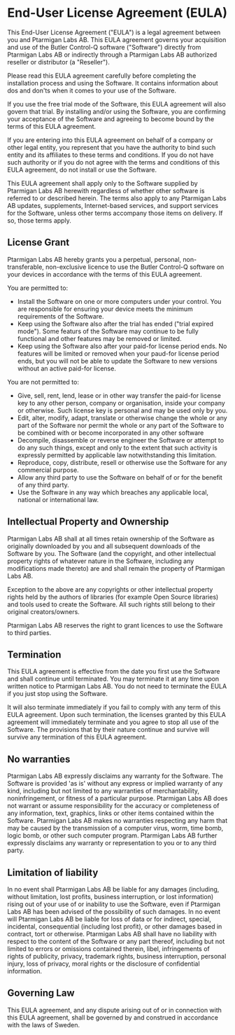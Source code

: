 # End-User License Agreement (EULA)

This End-User License Agreement ("EULA") is a legal agreement between you and Ptarmigan Labs AB.
This EULA agreement governs your acquisition and use of the Butler Control-Q software ("Software") directly from Ptarmigan Labs AB or indirectly through a Ptarmigan Labs AB authorized reseller or distributor (a "Reseller").

Please read this EULA agreement carefully before completing the installation process and using the Software. It contains information about dos and don'ts when it comes to your use of the Software.

If you use the free trial mode of the Software, this EULA agreement will also govern that trial. By installing and/or using the Software, you are confirming your acceptance of the Software and agreeing to become bound by the terms of this EULA agreement.

If you are entering into this EULA agreement on behalf of a company or other legal entity, you represent that you have the authority to bind such entity and its affiliates to these terms and conditions. If you do not have such authority or if you do not agree with the terms and conditions of this EULA agreement, do not install or use the Software.

This EULA agreement shall apply only to the Software supplied by Ptarmigan Labs AB herewith regardless of whether other software is referred to or described herein. The terms also apply to any Ptarmigan Labs AB updates, supplements, Internet-based services, and support services for the Software, unless other terms accompany those items on delivery. If so, those terms apply.

## License Grant

Ptarmigan Labs AB hereby grants you a perpetual, personal, non-transferable, non-exclusive licence to use the Butler Control-Q software on your devices in accordance with the terms of this EULA agreement.

You are permitted to:

- Install the Software on one or more computers under your control. You are responsible for ensuring your device meets the minimum requirements of the Software.
- Keep using the Software also after the trial has ended ("trial expired mode"). Some featurs of the Software may continue to be fully functional and other features may be removed or limited.
- Keep using the Software also after your paid-for license period ends. No features will be limited or removed when your paud-for license period ends, but you will not be able to update the Software to new versions without an active paid-for license.

You are not permitted to:

- Give, sell, rent, lend, lease or in other way transfer the paid-for license key to any other person, company or organisation, inside your company or otherwise. Such license key is personal and may be used only by you.
- Edit, alter, modify, adapt, translate or otherwise change the whole or any part of the Software nor permit the whole or any part of the Software to be combined with or become incorporated in any other software
- Decompile, disassemble or reverse engineer the Software or attempt to do any such things, except and only to the extent that such activity is expressly permitted by applicable law notwithstanding this limitation.
- Reproduce, copy, distribute, resell or otherwise use the Software for any commercial purpose.
- Allow any third party to use the Software on behalf of or for the benefit of any third party.
- Use the Software in any way which breaches any applicable local, national or international law.

## Intellectual Property and Ownership

Ptarmigan Labs AB shall at all times retain ownership of the Software as originally downloaded by you and all subsequent downloads of the Software by you. The Software (and the copyright, and other intellectual property rights of whatever nature in the Software, including any modifications made thereto) are and shall remain the property of Ptarmigan Labs AB.

Exception to the above are any copyrights or other intellectual property rights held by the authors of libraries (for example Open Source libraries) and tools used to create the Software. All such rights still belong to their original creators/owners.

Ptarmigan Labs AB reserves the right to grant licences to use the Software to third parties.

## Termination

This EULA agreement is effective from the date you first use the Software and shall continue until terminated. You may terminate it at any time upon written notice to Ptarmigan Labs AB. You do not need to terminate the EULA if you just stop using the Software.

It will also terminate immediately if you fail to comply with any term of this EULA agreement. Upon such termination, the licenses granted by this EULA agreement will immediately terminate and you agree to stop all use of the Software. The provisions that by their nature continue and survive will survive any termination of this EULA agreement.

## No warranties

Ptarmigan Labs AB expressly disclaims any warranty for the Software. The Software is provided 'as is' without any express or implied warranty of any kind, including but not limited to any warranties of merchantability, noninfringement, or fitness of a particular purpose. Ptarmigan Labs AB does not warrant or assume responsibility for the accuracy or completeness of any information, text, graphics, links or other items contained within the Software. Ptarmigan Labs AB makes no warranties respecting any harm that may be caused by the transmission of a computer virus, worm, time bomb, logic bomb, or other such computer program. Ptarmigan Labs AB further expressly disclaims any warranty or representation to you or to any third party.

## Limitation of liability

In no event shall Ptarmigan Labs AB be liable for any damages (including, without limitation, lost profits, business interruption, or lost information) rising out of your use of or inability to use the Software, even if Ptarmigan Labs AB has been advised of the possibility of such damages. In no event will Ptarmigan Labs AB be liable for loss of data or for indirect, special, incidental, consequential (including lost profit), or other damages based in contract, tort or otherwise. Ptarmigan Labs AB shall have no liability with respect to the content of the Software or any part thereof, including but not limited to errors or omissions contained therein, libel, infringements of rights of publicity, privacy, trademark rights, business interruption, personal injury, loss of privacy, moral rights or the disclosure of confidential information.

## Governing Law

This EULA agreement, and any dispute arising out of or in connection with this EULA agreement, shall be governed by and construed in accordance with the laws of Sweden.
